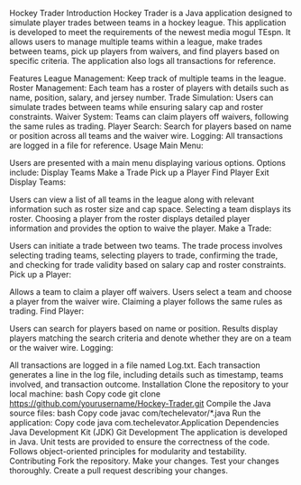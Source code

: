 
Hockey Trader
Introduction
Hockey Trader is a Java application designed to simulate player trades between teams in a hockey league. This application is developed to meet the requirements of the newest media mogul TEspn. It allows users to manage multiple teams within a league, make trades between teams, pick up players from waivers, and find players based on specific criteria. The application also logs all transactions for reference.

Features
League Management: Keep track of multiple teams in the league.
Roster Management: Each team has a roster of players with details such as name, position, salary, and jersey number.
Trade Simulation: Users can simulate trades between teams while ensuring salary cap and roster constraints.
Waiver System: Teams can claim players off waivers, following the same rules as trading.
Player Search: Search for players based on name or position across all teams and the waiver wire.
Logging: All transactions are logged in a file for reference.
Usage
Main Menu:

Users are presented with a main menu displaying various options.
Options include:
Display Teams
Make a Trade
Pick up a Player
Find Player
Exit
Display Teams:

Users can view a list of all teams in the league along with relevant information such as roster size and cap space.
Selecting a team displays its roster.
Choosing a player from the roster displays detailed player information and provides the option to waive the player.
Make a Trade:

Users can initiate a trade between two teams.
The trade process involves selecting trading teams, selecting players to trade, confirming the trade, and checking for trade validity based on salary cap and roster constraints.
Pick up a Player:

Allows a team to claim a player off waivers.
Users select a team and choose a player from the waiver wire.
Claiming a player follows the same rules as trading.
Find Player:

Users can search for players based on name or position.
Results display players matching the search criteria and denote whether they are on a team or the waiver wire.
Logging:

All transactions are logged in a file named Log.txt.
Each transaction generates a line in the log file, including details such as timestamp, teams involved, and transaction outcome.
Installation
Clone the repository to your local machine:
bash
Copy code
git clone https://github.com/yourusername/Hockey-Trader.git
Compile the Java source files:
bash
Copy code
javac com/techelevator/*.java
Run the application:
Copy code
java com.techelevator.Application
Dependencies
Java Development Kit (JDK)
Git
Development
The application is developed in Java.
Unit tests are provided to ensure the correctness of the code.
Follows object-oriented principles for modularity and testability.
Contributing
Fork the repository.
Make your changes.
Test your changes thoroughly.
Create a pull request describing your changes.


